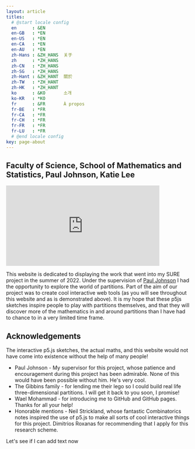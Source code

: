 ```yaml
---
layout: article
titles: 
  # @start locale config
  en      : &EN       
  en-GB   : *EN
  en-US   : *EN
  en-CA   : *EN
  en-AU   : *EN
  zh-Hans : &ZH_HANS  关于
  zh      : *ZH_HANS
  zh-CN   : *ZH_HANS
  zh-SG   : *ZH_HANS
  zh-Hant : &ZH_HANT  關於
  zh-TW   : *ZH_HANT
  zh-HK   : *ZH_HANT
  ko      : &KO       소개
  ko-KR   : *KO
  fr      : &FR       À propos
  fr-BE   : *FR
  fr-CA   : *FR
  fr-CH   : *FR
  fr-FR   : *FR
  fr-LU   : *FR
  # @end locale config
key: page-about
---
```

## Faculty of Science, School of Mathematics and Statistics, Paul Johnson, Katie Lee

<iframe style="width: 420px; height: 220px; overflow: hidden;" scrolling="no" frameborder="0" src="https://editor.p5js.org/klee26/full/9dUub182W"></iframe> 

This website is dedicated to displaying the work that went into my SURE project in the summer of 2022.  Under the supervision of [Paul Johnson](https://ptwiddle.github.io/) I had the opportunity to explore the world of partitions.  Part of the aim of our project was to create cool interactive web tools (as you will see throughout this website and as is demonstrated above).  It is my hope that these p5js sketches inspire people to play with partitions themselves, and that they will discover more of the mathematics in and around partitions than I have had to chance to in a very limited time frame.

## Acknowledgements
The interactive p5.js sketches, the actual maths, and this website would not have come into existence without the help of many people!
- Paul Johnson - My supervisor for this project, whose patience and encouragement during this project has been admirable.  None of this would have been possible without him.  He's very cool.
- The Gibbins family - for lending me their lego so I could build real life three-dimensional partitions.  I will get it back to you soon, I promise!
- Wael Mohammad - for introducing me to GitHub and GitHub pages.  Thanks for all your help!
- Honorable mentions - Neil Strickland, whose fantastic Combinatorics notes inspired the use of p5.js to make all sorts of cool interactive things for this project.  Dimitrios Roxanas for recommending that I apply for this research scheme.

Let's see if I can add text now
